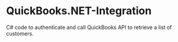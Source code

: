 # QuickBooks.NET-Integration
C# code to authenticate and call QuickBooks API to retrieve a list of customers.
